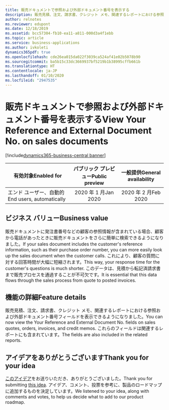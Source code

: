 ```yaml
---
title: 販売ドキュメントで参照および外部ドキュメント番号を表示する
description: 販売見積、注文、請求書、クレジット メモ、関連するレポートにおける参照および外部ドキュメント番号用のフィールド。
author: relnotes
ms.reviewer: edupont
ms.date: 12/18/2019
ms.assetid: bcc57304-fb10-ea11-a811-000d3a4f1ebb
ms.topic: article
ms.service: business-applications
ms.author: ivkoleti
dynamics365pdf: true
ms.openlocfilehash: cde26ea015da022f3039ca524af41e02b5078b90
ms.sourcegitcommit: ba5b15c33dc3669937bf5219b1b38995cffb661b
ms.translationtype: HT
ms.contentlocale: ja-JP
ms.lasthandoff: 01/10/2020
ms.locfileid: "2947535"
---
```

# <a name="view-your-reference-and-external-document-no-on-sales-documents"></a><span data-ttu-id="d1821-103">販売ドキュメントで参照および外部ドキュメント番号を表示する</span><span class="sxs-lookup"><span data-stu-id="d1821-103">View Your Reference and External Document No. on sales documents</span></span>
[!include[dynamics365-business-central banner](../includes/dynamics365-business-central.md)]

| <span data-ttu-id="d1821-104">有効対象</span><span class="sxs-lookup"><span data-stu-id="d1821-104">Enabled for</span></span>    |  <span data-ttu-id="d1821-105">パブリック プレビュー</span><span class="sxs-lookup"><span data-stu-id="d1821-105">Public preview</span></span> | <span data-ttu-id="d1821-106">一般提供</span><span class="sxs-lookup"><span data-stu-id="d1821-106">General availability</span></span> | 
| ---------- | :----------: |:----------: |
|<span data-ttu-id="d1821-107">エンド ユーザー、自動的</span><span class="sxs-lookup"><span data-stu-id="d1821-107">End users, automatically</span></span>|<span data-ttu-id="d1821-108">2020 年 1 月</span><span class="sxs-lookup"><span data-stu-id="d1821-108">Jan 2020</span></span>| <span data-ttu-id="d1821-109">2020 年 2 月</span><span class="sxs-lookup"><span data-stu-id="d1821-109">Feb 2020</span></span>|


## <a name="business-value"></a><span data-ttu-id="d1821-110">ビジネス バリュー</span><span class="sxs-lookup"><span data-stu-id="d1821-110">Business value</span></span>
<!-- bv start -->
<span data-ttu-id="d1821-111">販売ドキュメントに発注書番号などの顧客の参照情報が含まれている場合、顧客から電話があったときに販売ドキュメントをさらに簡単に検索できるようになりました。</span><span class="sxs-lookup"><span data-stu-id="d1821-111">If your sales document includes the customer's reference information, such as their purchase order number, you can more easily look up the sales document when the customer calls.</span></span> <span data-ttu-id="d1821-112">これにより、顧客の質問に対する回答時間が大幅に短縮されます。</span><span class="sxs-lookup"><span data-stu-id="d1821-112">This way, your response time for the customer's questions is much shorter.</span></span> <span data-ttu-id="d1821-113">このデータは、見積から転記済請求書まで販売プロセスを通過することが不可欠です。</span><span class="sxs-lookup"><span data-stu-id="d1821-113">It is essential that this data flows through the sales process from quote to posted invoices.</span></span>
<!-- bv end -->



## <a name="feature-details"></a><span data-ttu-id="d1821-114">機能の詳細</span><span class="sxs-lookup"><span data-stu-id="d1821-114">Feature details</span></span>
<!--feature detail start -->
<span data-ttu-id="d1821-115">販売見積、注文、請求書、クレジット メモ、関連するレポートにおける参照および外部ドキュメント番号フィールドを表示できるようになりました。</span><span class="sxs-lookup"><span data-stu-id="d1821-115">You can now view the Your Reference and External Document No. fields on sales quotes, orders, invoices, and credit memos.</span></span> <span data-ttu-id="d1821-116">これらのフィールドは関連するレポートにも含まれています。</span><span class="sxs-lookup"><span data-stu-id="d1821-116">The fields are also included in the related reports.</span></span>
<!--feature detail end -->









## <a name="thank-you-for-your-idea"></a><span data-ttu-id="d1821-117">アイデアをありがとうございます</span><span class="sxs-lookup"><span data-stu-id="d1821-117">Thank you for your idea</span></span>
<span data-ttu-id="d1821-118">[このアイデア](https://experience.dynamics.com/ideas/idea/?ideaid=980c30b2-6c31-e911-9461-0003ff68cf1c)をお送りいただき、ありがとうございました。</span><span class="sxs-lookup"><span data-stu-id="d1821-118">Thank you for submitting [this idea](https://experience.dynamics.com/ideas/idea/?ideaid=980c30b2-6c31-e911-9461-0003ff68cf1c).</span></span> <span data-ttu-id="d1821-119">アイデア、コメント、投票を参考に、製品のロードマップに追加するものを決定しています。</span><span class="sxs-lookup"><span data-stu-id="d1821-119">We listened to your idea, along with comments and votes, to help us decide what to add to our product roadmap.</span></span>
